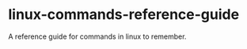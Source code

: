 linux-commands-reference-guide
==============================

A reference guide for commands in linux to remember.
